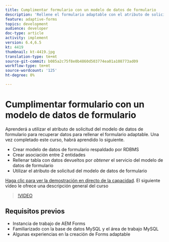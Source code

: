 ```yaml
---
title: Cumplimentar formulario con un modelo de datos de formulario
description: 'Rellene el formulario adaptable con el atributo de solicitud del modelo de datos de formulario '
feature: adaptive-forms
topics: development
audience: developer
doc-type: article
activity: implement
version: 6.4,6.5
kt: 4419
thumbnail: kt-4419.jpg
translation-type: tm+mt
source-git-commit: b085a2c75f8e0b4860d503774ea01a108773ad09
workflow-type: tm+mt
source-wordcount: '125'
ht-degree: 0%

---
```



# Cumplimentar formulario con un modelo de datos de formulario

Aprenderá a utilizar el atributo de solicitud del modelo de datos de formulario para recuperar datos para rellenar el formulario adaptable.
Una vez completado este curso, habrá aprendido lo siguiente.

* Crear modelo de datos de formulario respaldado por RDBMS
* Crear asociación entre 2 entidades
* Rellenar tabla con datos devueltos por _obtener_ el servicio del modelo de datos de formulario
* Utilizar el atributo de solicitud del modelo de datos de formulario


[Haga clic para ver la demostración en directo de la capacidad](https://forms.enablementadobe.com/content/dam/formsanddocuments/fdmwithrequestparameterinurl/jcr:content?wcmmode=disabled&amp;empID=207). El siguiente vídeo le ofrece una descripción general del curso
>[!VIDEO](https://video.tv.adobe.com/v/36387/quality=9)

## Requisitos previos

* Instancia de trabajo de AEM Forms
* Familiarizado con la base de datos MySQL y el área de trabajo MySQL
* Algunas experiencias en la creación de Forms adaptable

